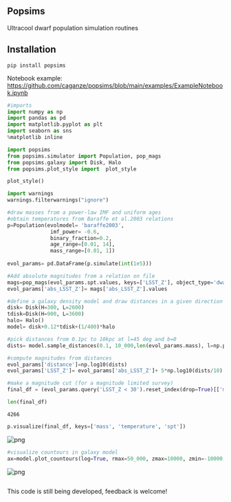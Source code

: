 ## Popsims
Ultracool dwarf population simulation routines

## Installation

```pip install popsims```


Notebook example: https://github.com/caganze/popsims/blob/main/examples/ExampleNotebook.ipynb


```python
#imports 
import numpy as np
import pandas as pd
import matplotlib.pyplot as plt
import seaborn as sns
%matplotlib inline

import popsims
from popsims.simulator import Population, pop_mags
from popsims.galaxy import Disk, Halo
from popsims.plot_style import  plot_style

plot_style()

import warnings
warnings.filterwarnings("ignore")
```


```python
#draw masses from a power-law IMF and uniform ages
#obtain temperatures from Baraffe et al.2003 relations
p=Population(evolmodel= 'baraffe2003',
              imf_power= -0.6,
              binary_fraction=0.2,
              age_range=[0.01, 14],
              mass_range=[0.01, 1])
    
evol_params= pd.DataFrame(p.simulate(int(1e5)))
```


```python
#Add absolute magnitudes from a relation on file
mags=pop_mags(evol_params.spt.values, keys=['LSST_Z'], object_type='dwarfs', get_from='spt')
evol_params['abs_LSST_Z']= mags['abs_LSST_Z'].values
```


```python
#define a galaxy density model and draw distances in a given direction
disk= Disk(H=300, L=2600)
tdisk=Disk(H=900, L=3600)
halo= Halo()
model= disk+0.12*tdisk+(1/400)*halo

#pick distances from 0.1pc to 10kpc at l=45 deg and b=0
dists= model.sample_distances(0.1, 10_000,len(evol_params.mass), l=np.pi/4, b=0.0,  dsteps=10_000 )

#compute magnitudes from distances
evol_params['distance']=np.log10(dists)
evol_params['LSST_Z']= evol_params['abs_LSST_Z']+ 5*np.log10(dists/10)
```


```python
#make a magnitude cut (for a magnitude limited survey)
final_df = (evol_params.query('LSST_Z < 30').reset_index(drop=True)[['mass', 'age', 'temperature', 'spt', 'abs_LSST_Z', 'LSST_Z', 'distance']]).dropna()
```


```python
len(final_df)
```




    4266




```python
p.visualize(final_df, keys=['mass', 'temperature', 'spt'])
```


    
![png](./examples/ExampleNotebook_files/ExampleNotebook_6_0.png)
    



```python
#visualize countours in galaxy model
ax=model.plot_countours(log=True, rmax=50_000, zmax=10000, zmin=-10000, npoints=2000)
```


    
![png](./examples/ExampleNotebook_files/ExampleNotebook_7_0.png)
    



```python

```


This code is still being developed, feedback is welcome!
